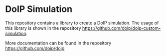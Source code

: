 # DoIP Simulation

This repository contains a library to create a DoIP simulation. The usage
of this library is shown in the repository https://github.com/doip/doip-custom-simulation.

More documentation can be found in the repository 
https://github.com/doip/doip

